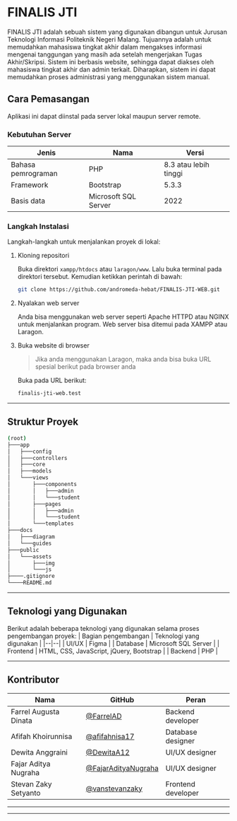 # FINALIS JTI

FINALIS JTI adalah sebuah sistem yang digunakan dibangun untuk Jurusan Teknologi Informasi Politeknik Negeri Malang. Tujuannya adalah untuk memudahkan mahasiswa tingkat akhir dalam mengakses informasi mengenai tanggungan yang masih ada setelah mengerjakan Tugas Akhir/Skripsi. Sistem ini berbasis website, sehingga dapat diakses oleh mahasiswa tingkat akhir dan admin terkait. Diharapkan, sistem ini dapat memudahkan proses administrasi yang menggunakan sistem manual.

## Cara Pemasangan
Aplikasi ini dapat diinstal pada server lokal maupun server remote.

### Kebutuhan Server
| Jenis | Nama | Versi |
| -- | -- | -- |
| Bahasa pemrograman | PHP | 8.3 atau lebih tinggi |
| Framework | Bootstrap | 5.3.3 |
| Basis data | Microsoft SQL Server | 2022 |

### Langkah Instalasi

Langkah-langkah untuk menjalankan proyek di lokal:
1. Kloning repositori

    Buka direktori `xampp/htdocs` atau `laragon/www`. Lalu buka terminal pada direktori tersebut. Kemudian ketikkan perintah di bawah:
    ```bash
    git clone https://github.com/andromeda-hebat/FINALIS-JTI-WEB.git
    ```
2. Nyalakan web server

    Anda bisa menggunakan web server seperti Apache HTTPD atau NGINX untuk menjalankan program. Web server bisa ditemui pada XAMPP atau Laragon.
3. Buka website di browser

    > Jika anda menggunakan Laragon, maka anda bisa buka URL spesial berikut pada browser anda

    Buka pada URL berikut:
    ```bash
    finalis-jti-web.test
    ```

---

## Struktur Proyek

```bash
(root)
├───app
│   ├───config
│   ├───controllers
│   ├───core
│   ├───models
│   └───views
│       ├───components
│       │   ├───admin
│       │   └───student
│       ├───pages
│       │   ├───admin
│       │   └───student
│       └───templates
├───docs
│   ├───diagram
│   └───guides
├───public
│   └───assets
│       ├───img
│       └───js
├────.gitignore
└────README.md
```

---

## Teknologi yang Digunakan

Berikut adalah beberapa teknologi yang digunakan selama proses pengembangan proyek:
| Bagian pengembangan | Teknologi yang digunakan |
|--|--|
| UI/UX | Figma |
| Database | Microsoft SQL Server |
| Frontend | HTML, CSS, JavaScript, jQuery, Bootstrap |
| Backend | PHP |

---

## Kontributor
| Nama | GitHub | Peran |
|--|--| -- |
| Farrel Augusta Dinata | [@FarrelAD](https://github.com/FarrelAD) | Backend developer |
| Afifah Khoirunnisa | [@afifahnisa17](https://github.com/afifahnisa17) | Database designer |
| Dewita Anggraini | [@DewitaA12](https://github.com/DewitaA12) | UI/UX designer |
| Fajar Aditya Nugraha | [@FajarAdityaNugraha](https://github.com/FajarAdityaNugraha) | UI/UX designer |
| Stevan Zaky Setyanto | [@vanstevanzaky](https://github.com/vanstevanzaky) | Frontend developer |

---
---